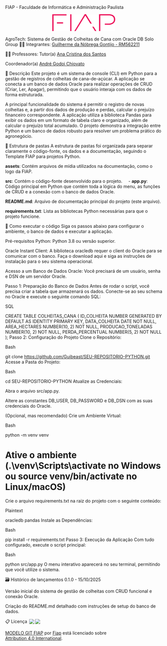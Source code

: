 FIAP - Faculdade de Informática e Administração Paulista
<p align="center">
<a href= "https://www.fiap.com.br/"><img src="assets/logo-fiap.png" alt="FIAP - Faculdade de Informática e Admnistração Paulista" border="0" width=40% height=40%></a>
</p>

AgroTech: Sistema de Gestão de Colheitas de Cana com Oracle DB
Solo Group
👨‍🎓 Integrantes:
<a href="LINKEDIN">Guilherme da Nóbrega Gontijo - RM562211</a>

👩‍🏫 Professores:
Tutor(a)
<a href="LINKEDIN_DO_TUTOR">Ana Cristina dos Santos</a>

Coordenador(a)
<a href="LINKEDIN_DO_COORDENADOR">André Godoi Chiovato</a>

📜 Descrição
Este projeto é um sistema de console (CLI) em Python para a gestão de registros de colheitas de cana-de-açúcar. A aplicação se conecta a um banco de dados Oracle para realizar operações de CRUD (Criar, Ler, Apagar), permitindo que o usuário interaja com os dados de forma estruturada.

A principal funcionalidade do sistema é permitir o registro de novas colheitas e, a partir dos dados de produção e perdas, calcular o prejuízo financeiro correspondente. A aplicação utiliza a biblioteca Pandas para exibir os dados em um formato de tabela claro e organizado, além de calcular o prejuízo total acumulado. O projeto demonstra a integração entre Python e um banco de dados robusto para resolver um problema prático do agronegócio.

📁 Estrutura de pastas
A estrutura de pastas foi organizada para separar claramente o código-fonte, os dados e a documentação, seguindo o Template FIAP para projetos Python.

<b>assets</b>: Contém arquivos de mídia utilizados na documentação, como o logo da FIAP.

<b>src</b>: Contém o código-fonte desenvolvido para o projeto.
    - <b>app.py</b>: Código principal em Python que contém toda a lógica do menu, as funções de CRUD e a conexão com o banco de dados Oracle.

<b>README.md</b>: Arquivo de documentação principal do projeto (este arquivo).

<b>requirements.txt</b>: Lista as bibliotecas Python necessárias para que o projeto funcione.

🔧 Como executar o código
Siga os passos abaixo para configurar o ambiente, o banco de dados e executar a aplicação.

Pré-requisitos
Python: Python 3.8 ou versão superior.

Oracle Instant Client: A biblioteca oracledb requer o client do Oracle para se comunicar com o banco. Faça o download aqui e siga as instruções de instalação para o seu sistema operacional.

Acesso a um Banco de Dados Oracle: Você precisará de um usuário, senha e DSN de um servidor Oracle.

Passo 1: Preparação do Banco de Dados
Antes de rodar o script, você precisa criar a tabela que armazenará os dados. Conecte-se ao seu schema no Oracle e execute o seguinte comando SQL:

SQL

CREATE TABLE COLHEITAS_CANA (
    ID_COLHEITA NUMBER GENERATED BY DEFAULT AS IDENTITY PRIMARY KEY,
    DATA_COLHEITA DATE NOT NULL,
    AREA_HECTARES NUMBER(10, 2) NOT NULL,
    PRODUCAO_TONELADAS NUMBER(10, 2) NOT NULL,
    PERDA_PERCENTUAL NUMBER(5, 2) NOT NULL
);
Passo 2: Configuração do Projeto
Clone o Repositório:

Bash

git clone https://github.com/Guibeast/SEU-REPOSITORIO-PYTHON.git
Acesse a Pasta do Projeto:

Bash

cd SEU-REPOSITORIO-PYTHON
Atualize as Credenciais:

Abra o arquivo src/app.py.

Altere as constantes DB_USER, DB_PASSWORD e DB_DSN com as suas credenciais do Oracle.

(Opcional, mas recomendado) Crie um Ambiente Virtual:

Bash

python -m venv venv
# Ative o ambiente (.\venv\Scripts\activate no Windows ou source venv/bin/activate no Linux/macOS)
Crie o arquivo requirements.txt na raiz do projeto com o seguinte conteúdo:

Plaintext

oracledb
pandas
Instale as Dependências:

Bash

pip install -r requirements.txt
Passo 3: Execução da Aplicação
Com tudo configurado, execute o script principal:

Bash

python src/app.py
O menu interativo aparecerá no seu terminal, permitindo que você utilize o sistema.

🗃 Histórico de lançamentos
0.1.0 - 15/10/2025

Versão inicial do sistema de gestão de colheitas com CRUD funcional e conexão Oracle.

Criação do README.md detalhado com instruções de setup do banco de dados.

📋 Licença
<img style="height:22px!important;margin-left:3px;vertical-align:text-bottom;" src="https://mirrors.creativecommons.org/presskit/icons/cc.svg?ref=chooser-v1"><img style="height:22px!important;margin-left:3px;vertical-align:text-bottom;" src="https://mirrors.creativecommons.org/presskit/icons/by.svg?ref=chooser-v1"><p xmlns:cc="http://creativecommons.org/ns#" xmlns:dct="http://purl.org/dc/terms/"><a property="dct:title" rel="cc:attributionURL" href="https://github.com/agodoi/template">MODELO GIT FIAP</a> por <a rel="cc:attributionURL dct:creator" property="cc:attributionName" href="https://fiap.com.br">Fiap</a> está licenciado sobre <a href="http://creativecommons.org/licenses/by/4.0/?ref=chooser-v1" target="_blank" rel="license noopener noreferrer" style="display:inline-block;">Attribution 4.0 International</a>.</p>
